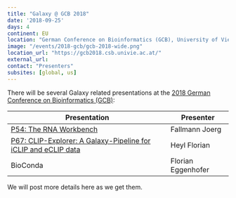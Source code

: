 ```yaml
---
title: "Galaxy @ GCB 2018"
date: '2018-09-25'
days: 4
continent: EU
location: "German Conference on Bioinformatics (GCB), University of Vienna, Vienna, Austria"
image: "/events/2018-gcb/gcb-2018-wide.png"
location_url: "https://gcb2018.csb.univie.ac.at/"
external_url: 
contact: "Presenters"
subsites: [global, us]
---
```


There will be several Galaxy related presentations at the [2018 German Conference on Bioinformatics (GCB)](https://gcb2018.csb.univie.ac.at/):

| Presentation | Presenter |
| --- | --- |
| [P54: The RNA Workbench](https://gcb2018.csb.univie.ac.at/posters) | Fallmann Joerg |
| [P67: CLIP-Explorer: A Galaxy-Pipeline for iCLIP and eCLIP data](https://gcb2018.csb.univie.ac.at/posters) | Heyl Florian |
| BioConda | Florian Eggenhofer |

We will post more details here as we get them.

